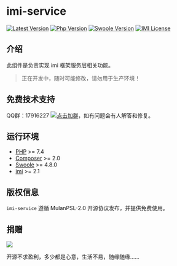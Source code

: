 # imi-service

[![Latest Version](https://img.shields.io/packagist/v/imiphp/imi-service.svg)](https://packagist.org/packages/imiphp/imi-service)
[![Php Version](https://img.shields.io/badge/php-%3E=7.4-brightgreen.svg)](https://secure.php.net/)
[![Swoole Version](https://img.shields.io/badge/swoole-%3E=4.8.0-brightgreen.svg)](https://github.com/swoole/swoole-src)
[![IMI License](https://img.shields.io/github/license/imiphp/imi-service.svg)](https://github.com/imiphp/imi-service/blob/master/LICENSE)

## 介绍

此组件是负责实现 imi 框架服务层相关功能。

> 正在开发中，随时可能修改，请勿用于生产环境！

## 免费技术支持

QQ群：17916227 [![点击加群](https://pub.idqqimg.com/wpa/images/group.png "点击加群")](https://jq.qq.com/?_wv=1027&k=5wXf4Zq)，如有问题会有人解答和修复。

## 运行环境

* [PHP](https://php.net/) >= 7.4
* [Composer](https://getcomposer.org/) >= 2.0
* [Swoole](https://www.swoole.com/) >= 4.8.0
* [imi](https://www.imiphp.com/) >= 2.1

## 版权信息

`imi-service` 遵循 MulanPSL-2.0 开源协议发布，并提供免费使用。

## 捐赠

<img src="https://cdn.jsdelivr.net/gh/imiphp/imi@2.1/res/pay.png"/>

开源不求盈利，多少都是心意，生活不易，随缘随缘……
